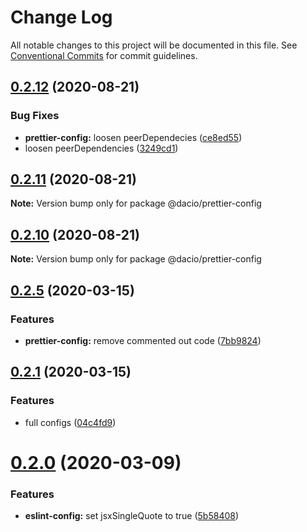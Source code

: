 # Change Log

All notable changes to this project will be documented in this file.
See [Conventional Commits](https://conventionalcommits.org) for commit guidelines.

## [0.2.12](https://github.com/dacioromero/js-config/compare/v0.2.11...v0.2.12) (2020-08-21)


### Bug Fixes

* **prettier-config:** loosen peerDependecies ([ce8ed55](https://github.com/dacioromero/js-config/commit/ce8ed5503ece6379b2af14d447933f35dab3b077))
* loosen peerDependencies ([3249cd1](https://github.com/dacioromero/js-config/commit/3249cd1fd18a79793167d50bd61726540021c52c))





## [0.2.11](https://github.com/dacioromero/js-config/compare/v0.2.10...v0.2.11) (2020-08-21)

**Note:** Version bump only for package @dacio/prettier-config





## [0.2.10](https://github.com/dacioromero/js-config/compare/v0.2.8...v0.2.10) (2020-08-21)

**Note:** Version bump only for package @dacio/prettier-config

## [0.2.5](https://github.com/dacioromero/js-config/compare/v0.2.4...v0.2.5) (2020-03-15)

### Features

- **prettier-config:** remove commented out code ([7bb9824](https://github.com/dacioromero/js-config/commit/7bb982450a7af661e60caaf26e870d9b130046b6))

## [0.2.1](https://github.com/dacioromero/js-config/compare/v0.2.0...v0.2.1) (2020-03-15)

### Features

- full configs ([04c4fd9](https://github.com/dacioromero/js-config/commit/04c4fd9e7cbd871df430cd9e91da04cb2ea43c20))

# [0.2.0](https://github.com/dacioromero/js-config/compare/v0.1.0...v0.2.0) (2020-03-09)

### Features

- **eslint-config:** set jsxSingleQuote to true ([5b58408](https://github.com/dacioromero/js-config/commit/5b584080a59fefbb0656a0f72465ba86c0c2a2eb))
